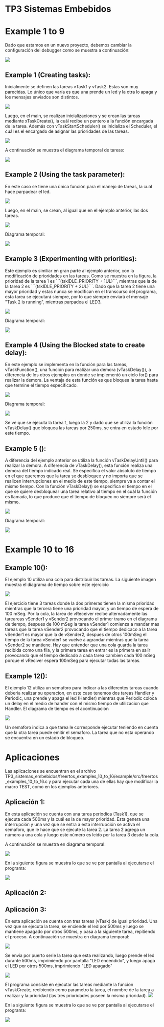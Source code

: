 # TP3 Sistemas Embebidos

# Example 1 to 9

Dado que estamos en un nuevo proyecto, debemos cambiar la configuración del debugger como se muestra a continuación:

![](https://github.com/elmatus/TP3_sistemas_embebidos/blob/master/images/debugger.PNG)

## Example 1 (Creating tasks):

Inicialmente se definen las tareas vTask1 y vTask2. Estas son muy parecidas. Lo único que varía es que una prende un led y la otra lo apaga y los mensajes enviados son distintos. 

![](https://github.com/elmatus/TP3_sistemas_embebidos/blob/master/images/example1_task_config.PNG)

Luego, en el main, se realizan inicializaciones y se crean las tareas mediante xTaskCreate(), la cuál recibe un puntero a la función encargada de la tarea. Además con vTaskStartScheduler() se inicializa el Scheduler, el cuál es el encargado de asignar las prioridades de las tareas. 

![](https://github.com/elmatus/TP3_sistemas_embebidos/blob/master/images/example1_main.PNG)

A continuación se muestra el diagrama temporal de tareas:

![](https://github.com/elmatus/TP3_sistemas_embebidos/blob/master/images/example1_temporal.PNG)

## Example 2 (Using the task parameter):

En este caso se tiene una única función para el manejo de tareas, la cuál hace parpadear el led. 

![](https://github.com/elmatus/TP3_sistemas_embebidos/blob/master/images/example2_task.PNG)

Luego, en el main, se crean, al igual que en el ejemplo anterior, las dos tareas.

![](https://github.com/elmatus/TP3_sistemas_embebidos/blob/master/images/example2_main.PNG)

Diagrama temporal:

![](https://github.com/elmatus/TP3_sistemas_embebidos/blob/master/images/example1_temporal.PNG)


## Example 3 (Experimenting with priorities):

Este ejemplo es similiar en gran parte al ejemplo anterior, con la modificación de prioridades en las tareas. Como se muestra en la figura, la prioridad de la tarea 1 es ´´´(tskIDLE_PRIORITY + 1UL)´´´, mientras que la de la tarea 2 es ´´´(tskIDLE_PRIORITY + 2UL)´´´. Dado que la tarea 2 tiene una mayor prioridad y estas nunca se modifican en el transcurso del programa, esta tarea se ejecutará siempre, por lo que siempre enviará el mensaje "Task 2 is running", mientras parpadea el LED3. 

![](https://github.com/elmatus/TP3_sistemas_embebidos/blob/master/images/example3_vTaskCreate.PNG)

Diagrama temporal:

![](https://github.com/elmatus/TP3_sistemas_embebidos/blob/master/images/example3_temporal.PNG)


## Example 4 (Using the Blocked state to create delay):

En este ejemplo se implementa en la función para las tareas, vTaskFunction(), una función para realizar una demora (vTaskDelay()), a diferencia de los otros ejemplos en donde se implementó un ciclo for() para realizar la demora. La ventaja de esta función es que bloquea la tarea hasta que termine el tiempo especificado. 

![](https://github.com/elmatus/TP3_sistemas_embebidos/blob/master/images/example4_vTaskFunction.PNG)

Diagrama temporal:

![](https://github.com/elmatus/TP3_sistemas_embebidos/blob/master/images/example4_temporal.PNG)

Se ve que se ejecuta la tarea 1, luego la 2 y dado que se utiliza la función vTaskDelay() que bloquea las tareas por 250ms, se entra en estado Idle por este tiempo. 

## Example 5 ():

A diferencia del ejemplo anterior se utiliza la función vTaskDelayUntil() para realizar la demora. A diferencia de vTaskDelay(), esta función realiza una demora del tiempo indicado real. Se especifica el valor absoluto de tiempo en el que queremos que la tarea se desbloquee y no importa que se realicen interrupciones en el medio de este tiempo, siempre va a contar el mismo tiempo. Con la función vTaskDelay() se especifica el tiempo en el que se quiere desbloquear una tarea relativo al tiempo en el cuál la función es llamada, lo que produce que el tiempo de bloqueo no siempre será el mismo.  

![](https://github.com/elmatus/TP3_sistemas_embebidos/blob/master/images/example5_vTaskFunction.PNG)

Diagrama temporal:

![](https://github.com/elmatus/TP3_sistemas_embebidos/blob/master/images/example4_temporal.PNG)

# Example 10 to 16

## Example 10():

  El ejemplo 10 utiliza una cola para distribuir las tareas. La siguiente imagen muestra el diagrama de tiempo sobre este ejercicio
  
 ![](https://github.com/elmatus/TP3_sistemas_embebidos/blob/master/images/ejercicio10.png)
 
 El ejercicio tiene 3 tareas donde la dos primeras tienen la misma prioridad mientras que la tercera tiene una prioridad mayor, y un tiempo de espera de 100 mSeg. Por la cola, la tarea de vReceiver recibe alternadamente las tareareas vSender1 y vSender2 provocando el primer tramo en el diagrama de tiempo, despues de 100 mSeg la tarea vSender1 comienza a mandar mas tareas que la tarea vSender2 provocando que el tiempo dedicaco a la tarea vSender1 es mayor que la de vSender2, despues de otros 100mSeg el tiempo de la tarea vSender1 se vuelve a agrandar mientras que la tarea vSender2 se mantiene. Hay que entender que una cola guarda la tarea recibida como una fila, y la primera tarea en entrar es la primera en salir provocando que el tiempo dedicado a cada tarea cambien cada 100 mSeg porque el vReciver espera 100mSeg para ejecutar todas las tareas.
 
 ## Example 12():

  El ejemplo 12 utiliza un semaforo para indicar a las diferentes tareas cuando deberia realizar su operacion, en este caso tenemos dos tareas Handler y Periodic, una prende y apaga el led (Handler) mientras que Periodic coloca un delay en el medio de hander con el mismo tiempo de utilizacion que Handler. El diagrama de tiempo es el acontinuación
  
  ![](https://github.com/elmatus/TP3_sistemas_embebidos/blob/master/images/ejercicio11.png)

  Un semaforo indica a que tarea le corresponde ejecutar teniendo en cuenta que la otra tarea puede emitir el semaforo. La tarea que no esta operando se encuentra en un estado de bloqueo.


# Aplicaciones

Las aplicaciones se encuentran en el archivo TP3_sistemas_embebidos/freertos_examples_10_to_16/example/src/freertos_examples_10_to_16.c y para ejecutar cada una de ellas hay que modificar la macro TEST, como en los ejemplos anteriores. 

## Aplicación 1:

En esta aplicación se cuenta con una tarea periodica (Task1), que se ejecuta cada 500ms y la cuál es la de mayor prioridad. Esta genera una interrupción y una vez que se entra a esta interrupción se activa el semaforo, que le hace que se ejecute la tarea 2. La tarea 2 agrega un número a una cola y luego este número es leido por la tarea 3 desde la cola. 

A continuación se muestra en diagrama temporal:

![](https://github.com/elmatus/TP3_sistemas_embebidos/blob/master/images/app1_temporal.PNG)
  
En la siguiente figura se muestra lo que se ve por pantalla al ejecutarse el programa:

![](https://github.com/elmatus/TP3_sistemas_embebidos/blob/master/images/app1_monitor_serie.PNG)



## Aplicación 2:




## Aplicación 3:

En esta aplicación se cuenta con tres tareas (vTask) de igual prioridad. Una vez que se ejecuta la tarea, se enciende el led por 500ms y luego se mantiene apagado por otros 500ms, y pasa a la siguiente tarea, repitiendo el proceso.
A continuación se muestra en diagrama temporal:

![](https://github.com/elmatus/TP3_sistemas_embebidos/blob/master/images/app3_temporal.png)
 
Se envia por puerto serie la tarea que esta realizando, luego prende el led durante 500ms, imprimiendo por pantalla "LED encendido", y luego apaga el LED por otros 500ms, imprimiendo "LED apagado"

![](https://github.com/elmatus/TP3_sistemas_embebidos/blob/master/images/app3_vTask.png)

El programa consiste en ejecutar las tareas mediante la funcion vTaskCreate, recibiendo como parametro la tarea, el nombre de la tarea a realizar y la prioridad (las tres prioridades poseen la misma prioridad).
![](https://github.com/elmatus/TP3_sistemas_embebidos/blob/master/images/app3_main.png)

En la siguiente figura se muestra lo que se ve por pantalla al ejecutarse el programa:

![](https://github.com/elmatus/TP3_sistemas_embebidos/blob/master/images/app3_monitor_serie.png)
